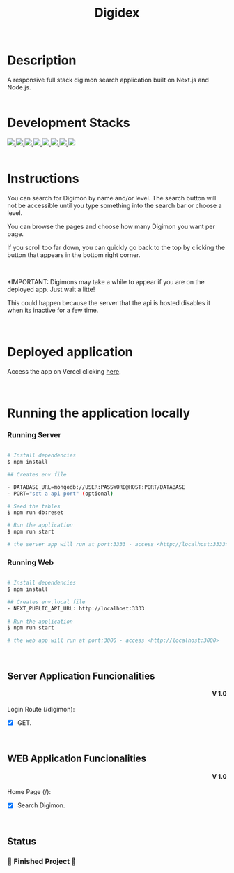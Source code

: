 <h1 align="center">Digidex</h1>
<br>

# Description
A responsive full stack digimon search application built on Next.js and Node.js.
<br>
<br>

# Development Stacks

<div>
  <a href="https://www.typescriptlang.org/">
    <img src="https://img.shields.io/badge/typescript-339933?style=for-the-badge&logo=typescript&color=black" />
  </a>
   <a href="https://pt-br.reactjs.org/docs/getting-started.html">
    <img src="https://img.shields.io/badge/React-339933?style=for-the-badge&logo=react&color=black" />
  </a>
  <a href="https://nextjs.org/">
    <img src="https://img.shields.io/badge/next.js-339933?style=for-the-badge&logo=next.js&color=black" />
  </a>
    <a href="https://tailwindcss.com/">
    <img src="https://img.shields.io/badge/tailwindcss-339933?style=for-the-badge&logo=tailwindcss&color=black" />
  </a>
    <a href="https://docs.npmjs.com/">
    <img src="https://img.shields.io/badge/Node.js-339933?style=for-the-badge&logo=nodedotjs&color=black" />
  </a>
    <a href="https://www.fastify.io/">
    <img src="https://img.shields.io/badge/fastify-339933?style=for-the-badge&logo=fastify&color=black" /> 
  </a>
    <a href="https://mongoosejs.com/">
    <img src="https://img.shields.io/badge/mongoose-339933?style=for-the-badge&logo=mongoose&color=black" /> 
  </a>
    <a href="https://www.mongodb.com/docs/">
    <img src="https://img.shields.io/badge/mongodb-339933?style=for-the-badge&logo=mongodb&color=black" />
  </a>
</div>
<br>

# Instructions

You can search for Digimon by name and/or level. The search button will not be accessible until you type something into the search bar or choose a level.

You can browse the pages and choose how many Digimon you want per page.

If you scroll too far down, you can quickly go back to the top by clicking the button that appears in the bottom right corner.


<br>

*IMPORTANT: Digimons may take a while to appear if you are on the deployed app. Just wait a litte!

This could happen because the server that the api is hosted disables it when its inactive for a few time.

<br>

# Deployed application

Access the app on Vercel clicking <a href="https://digidex.vercel.app/">here<a/>.

<br>

# Running the application locally
### Running Server

```bash

# Install dependencies
$ npm install

## Creates env file

- DATABASE_URL=mongodb://USER:PASSWORD@HOST:PORT/DATABASE
- PORT="set a api port" (optional)

# Seed the tables 
$ npm run db:reset

# Run the application
$ npm run start

# the server app will run at port:3333 - access <http://localhost:3333>
```

### Running Web

```bash

# Install dependencies
$ npm install

## Creates env.local file
- NEXT_PUBLIC_API_URL: http://localhost:3333
	
# Run the application
$ npm run start

# the web app will run at port:3000 - access <http://localhost:3000>
```

<br>

## Server Application Funcionalities

<div align=right>
	<h4>V 1.0</h4>

</div>

Login Route (/digimon):
- [x] GET.

<br>
      
## WEB Application Funcionalities

<div align=right>
	<h4>V 1.0</h4>

</div>

Home Page (/):
- [x] Search Digimon.

<br>

## Status

<h3> 
	🚧  Finished Project 🚧
</h3>
